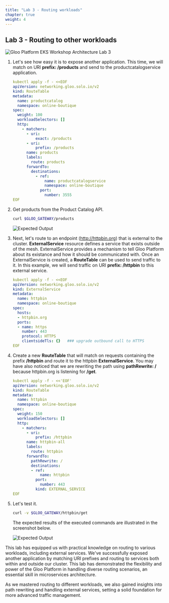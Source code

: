 ```yaml
---
title: "Lab 3 - Routing workloads"
chapter: true
weight: 4
---
```


## Lab 3 - Routing to other workloads

![Gloo Platform EKS Workshop Architecture Lab 3](/images/gloo-platform-eks-workshop-lab3.png)

1. Let's see how easy it is to expose another application. This time, we will match on URI **prefix: /products** and send to the productcatalogservice application.

    ```yaml
    kubectl apply -f - <<EOF
    apiVersion: networking.gloo.solo.io/v2
    kind: RouteTable
    metadata:
      name: productcatalog
      namespace: online-boutique
    spec:
      weight: 100
      workloadSelectors: []
      http:
        - matchers:
          - uri:
              exact: /products
          - uri:
              prefix: /products
          name: products
          labels:
            route: products
          forwardTo:
            destinations:
              - ref:
                  name: productcatalogservice
                  namespace: online-boutique
                port:
                  number: 3555
    EOF
    ```

2. Get products from the Product Catalog API.

    ```sh
    curl $GLOO_GATEWAY/products
    ```
   ![Expected Output](/images/products_output.png)

3. Next, let's route to an endpoint (http://httpbin.org) that is external to the cluster. **ExternalService** resource defines a service that exists outside of the mesh. ExternalService provides a mechanism to tell Gloo Platform about its existance and how it should be communicated with. Once an ExternalService is created, a **RouteTable** can be used to send traffic to it. In this example, we will send traffic on URI **prefix: /httpbin** to this external service.

    ```yaml
    kubectl apply -f - <<EOF
    apiVersion: networking.gloo.solo.io/v2
    kind: ExternalService
    metadata:
      name: httpbin
      namespace: online-boutique
    spec:
      hosts:
      - httpbin.org
      ports:
      - name: https
        number: 443
        protocol: HTTPS
        clientsideTls: {}   ### upgrade outbound call to HTTPS
    EOF
    ```

4. Create a new **RouteTable** that will match on requests containing the prefix **/httpbin** and route it to the httpbin **ExternalService**. You may have also noticed that we are rewriting the path using **pathRewrite: /** because httpbin.org is listening for **/get**.

    ```yaml
    kubectl apply -f - <<'EOF'
    apiVersion: networking.gloo.solo.io/v2
    kind: RouteTable
    metadata:
      name: httpbin
      namespace: online-boutique
    spec:
      weight: 150
      workloadSelectors: []
      http:
        - matchers:
          - uri:
              prefix: /httpbin
          name: httpbin-all
          labels:
            route: httpbin
          forwardTo:
            pathRewrite: /
            destinations:
            - ref:
                name: httpbin
              port: 
                number: 443
              kind: EXTERNAL_SERVICE
    EOF
    ```

5. Let's test it.

    ```sh
    curl -v $GLOO_GATEWAY/httpbin/get
    ```
   The expected results of the executed commands are illustrated in the screenshot below.

   ![Expected Output](/images/httpbin_output.png)

This lab has equipped us with practical knowledge on routing to various workloads, including external services. We've successfully exposed another application by matching URI prefixes and routing to services both within and outside our cluster. This lab has demonstrated the flexibility and power of the Gloo Platform in handling diverse routing scenarios, an essential skill in microservices architecture.

As we mastered routing to different workloads, we also gained insights into path rewriting and handling external services, setting a solid foundation for more advanced traffic management.
